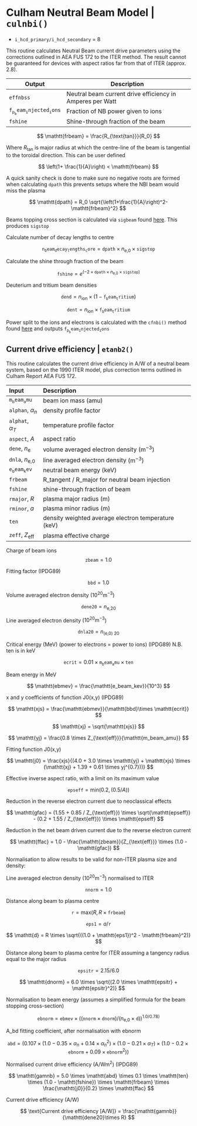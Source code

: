 # Culham Neutral Beam Model | `culnbi()`

- `i_hcd_primary/i_hcd_secondary` = 8 



This routine calculates Neutral Beam current drive parameters
using the corrections outlined in AEA FUS 172 to the ITER method.
The result cannot be guaranteed for devices with aspect ratios far
from that of ITER (approx. 2.8).

| Output | Description |
|----------|-------------|
| $\mathtt{effnbss}$  | Neutral beam current drive efficiency in Amperes per Watt |
| $\mathtt{f_p_beam_injected_ions}$    | Fraction of NB power given to ions |
| $\mathtt{fshine}$   | Shine-through fraction of the beam |

$$
\mathtt{frbeam} = \frac{R_{\text{tan}}}{R_0}
$$

Where $R_{\text{tan}}$ is major radius at which the centre-line of the beam is tangential to the toroidal direction. This can be user defined

$$
\left(1+ \frac{1}{A}\right) < \mathtt{frbeam}
$$

A quick sanity check is done to make sure no negative roots are formed when calculating $\mathtt{dpath}$ this prevents setups where the NBI beam would miss the plasma


$$
\mathtt{dpath} = R_0 \sqrt{\left(1+\frac{1}{A}\right)^2-\mathtt{frbeam}^2}
$$

Beams topping cross section is calculated via $\mathtt{sigbeam}$ found [here](../NBI/nbi_overview.md/#beam-stopping-cross-section-sigbeam). This produces $\mathtt{sigstop}$

Calculate number of decay lengths to centre

$$
\mathtt{n_beam_decay_lengths_core} = \mathtt{dpath} \times n_{\text{e,0}} \times \mathtt{sigstop}
$$

Calculate the shine through fraction of the beam

$$
\mathtt{fshine} = e^{\left(-2 \times \mathtt{dpath} \times n_{\text{e,0}} \times \mathtt{sigstop}\right)}
$$

Deuterium and tritium beam densities

$$
\mathtt{dend} = n_{\text{ion}} \times (1-\mathtt{f_beam_tritium})
$$

$$
\mathtt{dent} = n_{\text{ion}} \times \mathtt{f_beam_tritium}
$$

Power split to the ions and electrons is calculated with the $\mathtt{cfnbi()}$ method found [here](../NBI/nbi_overview.md/#ion-coupled-power-cfnbi) and outputs $\mathtt{f_p_beam_injected_ions}$

## Current drive efficiency | `etanb2()`

This routine calculates the current drive efficiency in A/W of
a neutral beam system, based on the 1990 ITER model,
plus correction terms outlined in Culham Report AEA FUS 172.

| Input       | Description                          |
| :---------- | :----------------------------------- |
| $\mathtt{m_beam_amu}$      | beam ion mass (amu)   |
| $\mathtt{alphan}$, $\alpha_n$       | density profile factor   |
| $\mathtt{alphat}$, $\alpha_T$       | temperature profile factor  |
|  $\mathtt{aspect}$, $A$      |   aspect ratio                            |
|  $\mathtt{dene}$, $n_{\text{e}}$     |    volume averaged electron density $(\text{m}^{-3})$                           |
|  $\mathtt{dnla}$, $n_{\text{e,0}}$      |    line averaged electron density $(\text{m}^{-3})$                           |
|  $\mathtt{e_beam_kev}$      |  neutral beam energy $(\text{keV})$                             |
|  $\mathtt{frbeam}$      |   R_tangent / R_major for neutral beam injection                            |
|  $\mathtt{fshine}$      |  shine-through fraction of beam                             |
|  $\mathtt{rmajor}$, $R$      |  plasma major radius $(\text{m})$                              |
|  $\mathtt{rminor}$, $a$      |  plasma minor radius $(\text{m})$                             |
|  $\mathtt{ten}$      |    density weighted average electron temperature $(\text{keV})$                             |
|  $\mathtt{zeff}$, $Z_{\text{eff}}$     |   plasma effective charge                            |


Charge of beam ions
$$
\mathtt{zbeam} = 1.0
$$

Fitting factor (IPDG89)

$$
\mathtt{bbd} = 1.0
$$

Volume averaged electron density ($10^{20} \text{m}^{-3}$)

$$
\mathtt{dene20} = n_{\text{e,20}}
$$

Line averaged electron density ($10^{20} \text{m}^{-3}$)

$$    
\mathtt{dnla20} = n_{\text{(e,0) 20}} 
$$

Critical energy ($\text{MeV}$) (power to electrons = power to ions) (IPDG89)
N.B. ten is in keV

$$
\mathtt{ecrit} = 0.01 \times \mathtt{m_beam_amu} \times \mathtt{ten}
$$

Beam energy in MeV

$$
\mathtt{ebmev} = \frac{\mathtt{e_beam_kev}}{10^3}
$$

x and y coefficients of function J0(x,y) (IPDG89)

$$    
\mathtt{xjs} = \frac{\mathtt{ebmev}}{\mathtt{bbd}\times \mathtt{ecrit}}  
$$

$$
\mathtt{xj} = \sqrt{\mathtt{xjs}}
$$

$$
\mathtt{yj} = \frac{0.8 \times Z_{\text{eff}}}{\mathtt{m_beam_amu}}
$$

Fitting function J0(x,y)

$$
\mathtt{j0} = \frac{xjs}{(4.0 + 3.0 \times \mathtt{yj} + \mathtt{xjs} \times (\mathtt{xj} + 1.39 + 0.61 \times yj^{0.7}))}
$$

Effective inverse aspect ratio, with a limit on its maximum value

$$    
 \mathtt{epseff} = \text{min}(0.2, (0.5 / A))
$$   

Reduction in the reverse electron current
due to neoclassical effects

$$
\mathtt{gfac} = (1.55 + 0.85 / Z_{\text{eff}}) \times \sqrt{\mathtt{epseff}} - (0.2 + 1.55 / Z_{\text{eff}}) \times \mathtt{epseff}
$$

Reduction in the net beam driven current
due to the reverse electron current

$$
\mathtt{ffac} = 1.0 - \frac{\mathtt{zbeam}}{Z_{\text{eff}}} \times (1.0 - \mathtt{gfac})
$$

Normalisation to allow results to be valid for
non-ITER plasma size and density:

Line averaged electron density ($10^{20} \text{m}^{-3}$) normalised to ITER

$$    
\mathtt{nnorm} = 1.0
$$

Distance along beam to plasma centre

$$
\mathtt{r} = \text{max}(R, R \times \mathtt{frbeam})
$$

$$
\mathtt{eps1} = a / \mathtt{r}
$$


$$
\mathtt{d} = R \times \sqrt{((1.0 + \mathtt{eps1})^2 - \mathtt{frbeam}^2)}
$$

Distance along beam to plasma centre for ITER
assuming a tangency radius equal to the major radius
    
$$
\mathtt{epsitr} = 2.15 / 6.0
$$  
  
$$  
\mathtt{dnorm} = 6.0 \times \sqrt{(2.0 \times \mathtt{epsitr} + \mathtt{epsitr}^2)}
$$

Normalisation to beam energy (assumes a simplified formula for
the beam stopping cross-section)

$$
    \mathtt{ebnorm} = \mathtt{ebmev} \times ((\mathtt{nnorm} \times \mathtt{dnorm}) / (n_{\text{e,0}} \times \mathtt{d})) ^{1.0 / 0.78)}
$$

A_bd fitting coefficient, after normalisation with ebnorm

$$   
\mathtt{abd} = (
    0.107
    \times (1.0 - 0.35 \times \alpha_n + 0.14 \times \alpha_n^2)
    \times (1.0 - 0.21 \times \alpha_T)
    \times (1.0 - 0.2 \times \mathtt{ebnorm} + 0.09 \times \mathtt{ebnorm}^2)
    )
$$

Normalised current drive efficiency ($\text{A/W} \text{m}^{2}$) (IPDG89)

$$
\mathtt{gamnb} = 5.0 \times \mathtt{abd} \times 0.1 \times \mathtt{ten} \times (1.0 - \mathtt{fshine}) \times \mathtt{frbeam} \times \frac{\mathtt{j0}}{0.2} \times \mathtt{ffac}
$$

Current drive efficiency (A/W)

$$
\text{Current drive efficiency [A/W]} = \frac{\mathtt{gamnb}}{\mathtt{dene20}\times R}
$$
